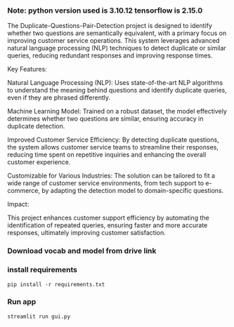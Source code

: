 ### Note: python version used is 3.10.12 tensorflow is 2.15.0 
The Duplicate-Questions-Pair-Detection project is designed to identify whether two questions are semantically equivalent, with a primary focus on improving customer service operations. This system leverages advanced natural language processing (NLP) techniques to detect duplicate or similar queries, reducing redundant responses and improving response times.

Key Features:

Natural Language Processing (NLP): Uses state-of-the-art NLP algorithms to understand the meaning behind questions and identify duplicate queries, even if they are phrased differently.

Machine Learning Model: Trained on a robust dataset, the model effectively determines whether two questions are similar, ensuring accuracy in duplicate detection.

Improved Customer Service Efficiency: By detecting duplicate questions, the system allows customer service teams to streamline their responses, reducing time spent on repetitive inquiries and enhancing the overall customer experience.

Customizable for Various Industries: The solution can be tailored to fit a wide range of customer service environments, from tech support to e-commerce, by adapting the detection model to domain-specific questions.

Impact:

This project enhances customer support efficiency by automating the identification of repeated queries, ensuring faster and more accurate responses, ultimately improving customer satisfaction.


### Download vocab and model from drive link 

### install requirements
```
pip install -r requirements.txt
```

### Run app
```
streamlit run gui.py
```

